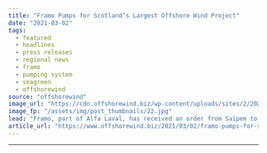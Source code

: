```yaml
---
title: "Framo Pumps for Scotland’s Largest Offshore Wind Project"
date: "2021-03-02"
tags: 
  - featured
  - headlines
  - press releases
  - regional news
  - framo
  - pumping system
  - seagreen
  - offshorewind
source: "offshorewind"
image_url: "https://cdn.offshorewind.biz/wp-content/uploads/sites/2/2021/03/02115006/Framo-to-Provide-Pumping-Systems-for-Scotlands-Largest-Offshore-Wind-Project.jpg"
image_fp: "/assets/img/post_thumbnails/22.jpg"
lead: "Framo, part of Alfa Laval, has received an order from Saipem to supply its"
article_url: "https://www.offshorewind.biz/2021/03/02/framo-pumps-for-scotlands-largest-offshore-wind-project/"
---
```


---
